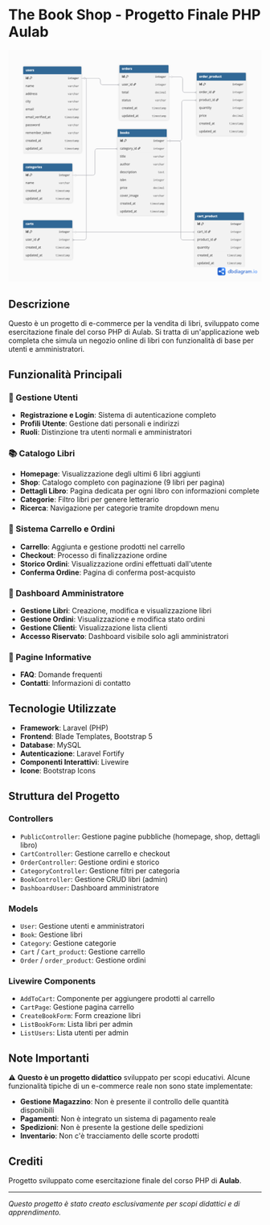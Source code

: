 # The Book Shop - Progetto Finale PHP Aulab

![Screenshot del progetto](Untitled.png)

## Descrizione

Questo è un progetto di e-commerce per la vendita di libri, sviluppato come esercitazione finale del corso PHP di Aulab. Si tratta di un'applicazione web completa che simula un negozio online di libri con funzionalità di base per utenti e amministratori.

## Funzionalità Principali

### 👥 Gestione Utenti
- **Registrazione e Login**: Sistema di autenticazione completo
- **Profili Utente**: Gestione dati personali e indirizzi
- **Ruoli**: Distinzione tra utenti normali e amministratori

### 📚 Catalogo Libri
- **Homepage**: Visualizzazione degli ultimi 6 libri aggiunti
- **Shop**: Catalogo completo con paginazione (9 libri per pagina)
- **Dettagli Libro**: Pagina dedicata per ogni libro con informazioni complete
- **Categorie**: Filtro libri per genere letterario
- **Ricerca**: Navigazione per categorie tramite dropdown menu

### 🛒 Sistema Carrello e Ordini
- **Carrello**: Aggiunta e gestione prodotti nel carrello
- **Checkout**: Processo di finalizzazione ordine
- **Storico Ordini**: Visualizzazione ordini effettuati dall'utente
- **Conferma Ordine**: Pagina di conferma post-acquisto

### 🔧 Dashboard Amministratore
- **Gestione Libri**: Creazione, modifica e visualizzazione libri
- **Gestione Ordini**: Visualizzazione e modifica stato ordini
- **Gestione Clienti**: Visualizzazione lista clienti
- **Accesso Riservato**: Dashboard visibile solo agli amministratori

### 📄 Pagine Informative
- **FAQ**: Domande frequenti
- **Contatti**: Informazioni di contatto

## Tecnologie Utilizzate

- **Framework**: Laravel (PHP)
- **Frontend**: Blade Templates, Bootstrap 5
- **Database**: MySQL
- **Autenticazione**: Laravel Fortify
- **Componenti Interattivi**: Livewire
- **Icone**: Bootstrap Icons

## Struttura del Progetto

### Controllers
- `PublicController`: Gestione pagine pubbliche (homepage, shop, dettagli libro)
- `CartController`: Gestione carrello e checkout
- `OrderController`: Gestione ordini e storico
- `CategoryController`: Gestione filtri per categoria
- `BookController`: Gestione CRUD libri (admin)
- `DashboardUser`: Dashboard amministratore

### Models
- `User`: Gestione utenti e amministratori
- `Book`: Gestione libri
- `Category`: Gestione categorie
- `Cart` / `Cart_product`: Gestione carrello
- `Order` / `order_product`: Gestione ordini

### Livewire Components
- `AddToCart`: Componente per aggiungere prodotti al carrello
- `CartPage`: Gestione pagina carrello
- `CreateBookForm`: Form creazione libri
- `ListBookForm`: Lista libri per admin
- `ListUsers`: Lista utenti per admin

## Note Importanti

⚠️ **Questo è un progetto didattico** sviluppato per scopi educativi. Alcune funzionalità tipiche di un e-commerce reale non sono state implementate:

- **Gestione Magazzino**: Non è presente il controllo delle quantità disponibili
- **Pagamenti**: Non è integrato un sistema di pagamento reale
- **Spedizioni**: Non è presente la gestione delle spedizioni
- **Inventario**: Non c'è tracciamento delle scorte prodotti


## Crediti

Progetto sviluppato come esercitazione finale del corso PHP di **Aulab**.

---

*Questo progetto è stato creato esclusivamente per scopi didattici e di apprendimento.*
